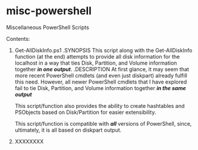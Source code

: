 # misc-powershell
Miscellaneous PowerShell Scripts

Contents:

1) Get-AllDiskInfo.ps1
.SYNOPSIS
    This script along with the Get-AllDiskInfo function (at the end) attempts to provide all disk information for the localhost in a way that ties Disk, Partition, and Volume information together ***in one output***.
.DESCRIPTION
    At first glance, it may seem that more recent PowerShell cmdlets (and even just diskpart) already fulfill this need.  However, all newer PowerShell cmdlets that I have explored fail to tie Disk, Partition, and Volume information together ***in the same output***
    
    This script/function also provides the ability to create hashtables and PSObjects based on Disk/Partition for easier extensibility.
    
    This script/function is compatible with ***all*** versions of PowerShell, since, ultimately, it is all based on diskpart output.
    
2) XXXXXXXX

